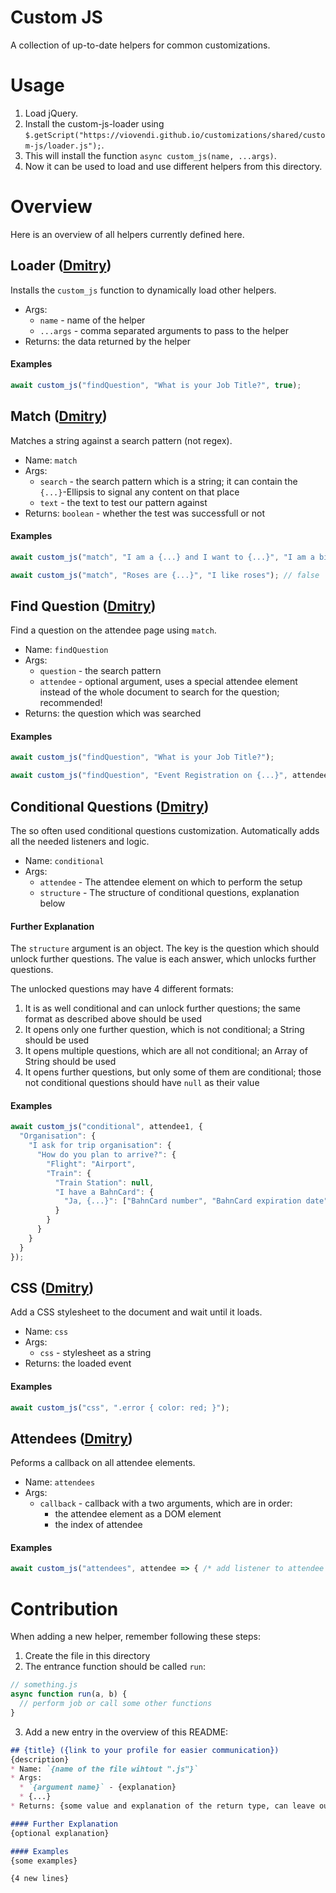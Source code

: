 # Custom JS
A collection of up-to-date helpers for common customizations.

# Usage
1. Load jQuery.
2. Install the custom-js-loader using `$.getScript("https://viovendi.github.io/customizations/shared/custom-js/loader.js");`.
3. This will install the function `async custom_js(name, ...args)`.
4. Now it can be used to load and use different helpers from this directory.


# Overview
Here is an overview of all helpers currently defined here.



## Loader ([Dmitry](https://github.com/Dmitry-the-Werkstudent))
Installs the `custom_js` function to dynamically load other helpers.
* Args:
  * `name` - name of the helper
  * `...args` - comma separated arguments to pass to the helper
* Returns: the data returned by the helper

#### Examples
```js
await custom_js("findQuestion", "What is your Job Title?", true);
```



## Match ([Dmitry](https://github.com/Dmitry-the-Werkstudent))
Matches a string against a search pattern (not regex).
* Name: `match`
* Args:
  * `search` - the search pattern which is a string; it can contain the `{...}`-Ellipsis to signal any content on that place
  * `text` - the text to test our pattern against
* Returns: `boolean` - whether the test was successfull or not

#### Examples
```js
await custom_js("match", "I am a {...} and I want to {...}", "I am a bird and I want to fly"); // true

await custom_js("match", "Roses are {...}", "I like roses"); // false
```



## Find Question ([Dmitry](https://github.com/Dmitry-the-Werkstudent))
Find a question on the attendee page using `match`.
* Name: `findQuestion`
* Args:
  * `question` - the search pattern
  * `attendee` - optional argument, uses a special attendee element instead of the whole document to search for the question; recommended!
* Returns: the question which was searched

#### Examples
```js
await custom_js("findQuestion", "What is your Job Title?");

await custom_js("findQuestion", "Event Registration on {...}", attendee);
```

## Conditional Questions ([Dmitry](https://github.com/Dmitry-the-Werkstudent))
The so often used conditional questions customization.
Automatically adds all the needed listeners and logic.
* Name: `conditional`
* Args:
  * `attendee` - The attendee element on which to perform the setup
  * `structure` - The structure of conditional questions, explanation below

#### Further Explanation
The `structure` argument is an object. The key is the question which should unlock further questions.
The value is each answer, which unlocks further questions.

The unlocked questions may have 4 different formats:
1. It is as well conditional and can unlock further questions; the same format as described above should be used
2. It opens only one further question, which is not conditional; a String should be used
3. It opens multiple questions, which are all not conditional; an Array of String should be used
4. It opens further questions, but only some of them are conditional; those not conditional questions should have `null` as their value

#### Examples
```js
await custom_js("conditional", attendee1, {
  "Organisation": {
    "I ask for trip organisation": {                                      // format 1
      "How do you plan to arrive?": {
        "Flight": "Airport",                                              // format 2
        "Train": {
          "Train Station": null,                                          // format 4
          "I have a BahnCard": {
            "Ja, {...}": ["BahnCard number", "BahnCard expiration date"]  // format 3
          }
        }
      }
    }
  }
});
```



## CSS ([Dmitry](https://github.com/Dmitry-the-Werkstudent))
Add a CSS stylesheet to the document and wait until it loads.
* Name: `css`
* Args:
  * `css` - stylesheet as a string
* Returns: the loaded event

#### Examples
```js
await custom_js("css", ".error { color: red; }");
```



## Attendees ([Dmitry](https://github.com/Dmitry-the-Werkstudent))
Peforms a callback on all attendee elements.
* Name: `attendees`
* Args:
  * `callback` - callback with a two arguments, which are in order:
    * the attendee element as a DOM element
    * the index of attendee

#### Examples
```js
await custom_js("attendees", attendee => { /* add listener to attendee or smth */ });
```



# Contribution
When adding a new helper, remember following these steps:
1. Create the file in this directory
2. The entrance function should be called `run`:

```js
// something.js
async function run(a, b) {
  // perform job or call some other functions
}
```
3. Add a new entry in the overview of this README:

```md
## {title} ({link to your profile for easier communication})
{description}
* Name: `{name of the file wihtout ".js"}`
* Args:
  * `{argument name}` - {explanation}
  * {...}
* Returns: {some value and explanation of the return type, can leave out if nothing is returned}

#### Further Explanation
{optional explanation}

#### Examples
{some examples}

{4 new lines}
```
